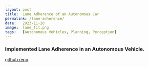 ```yaml
---
layout: post
title:  Lane Adherence of an Autonomous Car
permalink: /lane-adherence/
date:   2023-11-20
image:  lane_fit.png
tags:   [Autonomous Vehicles, Planning, Perception]
---
```

### Implemented Lane Adherence in an Autonomous Vehicle.

[github repo](https://github.com/ashwath-karthikeyan/autonomous-car-lane-detection)